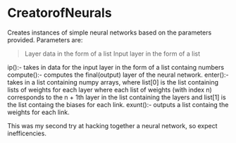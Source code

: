 # CreatorofNeurals
Creates instances of simple neural networks based on the parameters provided.
Parameters are: 

>Layer data in the form of a list 
>Input layer in the form of a list


ip():- takes in data for the input layer in the form of a list containg numbers
compute():- computes the final(output) layer of the neural network.
enter():- takes in a list containing numpy arrays, where list[0] is the list containing lists of weights for each layer where each list of weights (with index n) corresponds to the n + 1th layer in the list containing the layers and list[1] is the list containg the biases for each link.
exunt():- outputs a list containg the weights for each link.

This was my second try at hacking together a neural network, so expect inefficencies.
